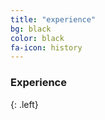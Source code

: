 ```yaml
---
title: "experience"
bg: black
color: black
fa-icon: history
---
```

### Experience
{: .left}

<div class="icontain" style="z-index:0"><div id="timeline-embed"></div>
    <script type="text/javascript">
        var timeline_config = {
            width:              '100%',
            height:             '550',
            source:             'https://docs.google.com/spreadsheet/pub?key=0AjcA7p4Gb0CFdEx1bDktNEgzQkptNEpoR05RbVBpR2c&output=html',
            embed_id:           'timeline-embed',               //OPTIONAL USE A DIFFERENT DIV ID FOR EMBED
            start_at_end:       true,                          //OPTIONAL START AT LATEST DATE
          //  start_at_slide:     '5',                            //OPTIONAL START AT SPECIFIC SLIDE
            start_zoom_adjust:  '4',                            //OPTIONAL TWEAK THE DEFAULT ZOOM LEVEL
           // hash_bookmark:      true,                           //OPTIONAL LOCATION BAR HASHES
           // font:               'Bevan-PotanoSans',             //OPTIONAL FONT
            //debug:              true,                           //OPTIONAL DEBUG TO CONSOLE
            lang:               'en',                           //OPTIONAL LANGUAGE
           // maptype:            'watercolor',                   //OPTIONAL MAP STYLE
            css:                'css/timeline.css',     //OPTIONAL PATH TO CSS
            js:                 'js/timeline-min.js'    //OPTIONAL PATH TO JS
        }
    </script>
    <script type="text/javascript" src="js/storyjs-embed.js">
    </script>
    </div>
